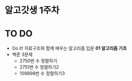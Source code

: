 # 알고갓생 1주차
# TO DO
* Do it! 자료구조와 함께 배우는 알고리즘 입문 __01 알고리즘 기초__
* 백준 3문제
  - 2750번 수 정렬하기
  - 2751번 수 정렬하기2
  - 109898번 수 정렬하기3  

